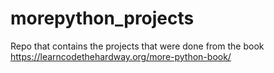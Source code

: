 # morepython_projects
Repo that contains the projects that were done from the book https://learncodethehardway.org/more-python-book/
